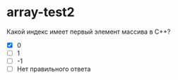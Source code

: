 # array-test2

Какой индекс имеет первый элемент массива в C++?

- [x] 0
- [ ] 1
- [ ] -1
- [ ] Нет правильного ответа
